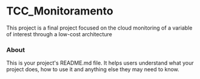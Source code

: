 TCC_Monitoramento
=================

This project is a final project focused on the cloud monitoring of a variable of interest through a low-cost architecture

### About

This is your project's README.md file. It helps users understand what your
project does, how to use it and anything else they may need to know.